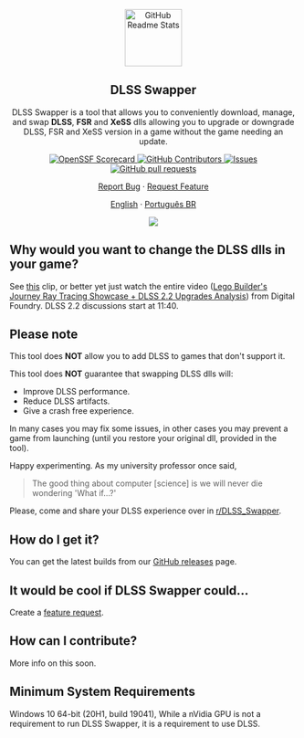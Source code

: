 <p align="center">
 <img width="100px" src="./apple-touch-icon.png" align="center" alt="GitHub Readme Stats" />
 <h2 align="center">DLSS Swapper
</h2>
 <p align="center">DLSS Swapper is a tool that allows you to conveniently download, manage, and swap <strong>DLSS</strong>, <strong>FSR</strong> and <strong>XeSS</strong> dlls allowing you to upgrade or downgrade DLSS, FSR and XeSS version in a game without the game needing an update.</p>
</p>

<p align="center">
    <a href="https://img.shields.io/github/v/release/beeradmoore/dlss-swapper">
      <img alt="OpenSSF Scorecard" src="https://img.shields.io/github/v/release/beeradmoore/dlss-swapper" />
    </a>
    <a href="https://github.com/beeradmoore/dlss-swapper/graphs/contributors">
      <img alt="GitHub Contributors" src="https://img.shields.io/github/contributors/beeradmoore/dlss-swapper" />
    </a>
    <a href="https://github.com/beeradmoore/dlss-swapper/issues">
      <img alt="Issues" src="https://img.shields.io/github/issues/beeradmoore/dlss-swapper?color=0088ff" />
    </a>
    <a href="https://github.com/beeradmoore/dlss-swapper/pulls">
      <img alt="GitHub pull requests" src="https://img.shields.io/github/issues-pr/beeradmoore/dlss-swapper?color=0088ff" />
    </a>
</p>

<p align="center">
    <a href="https://github.com/beeradmoore/dlss-swapper/issues/new?template=bug_report.yml">Report Bug</a>
    ·
    <a href="https://github.com/beeradmoore/dlss-swapper/issues/new?template=feature-request.md">Request Feature</a>
    
</p>

<p align="center">
    <a href="https://github.com/beeradmoore/dlss-swapper">English</a>
    ·
    <a href="https://github.com/beeradmoore/dlss-swapper/blob/main/docs/readme_pt-BR.md">Português BR</a>
    
</p>

<p align="center">
    <img src="./images/usage/usage_3.gif" />
</p>

## Why would you want to change the DLSS dlls in your game?

See [this](https://youtube.com/clip/UgzYyeox3s7jFJZAvYF4AaABCQ) clip, or better yet just watch the entire video ([Lego Builder's Journey Ray Tracing Showcase + DLSS 2.2 Upgrades Analysis](https://www.youtube.com/watch?v=dtbqJXb1UDw)) from Digital Foundry. DLSS 2.2 discussions start at 11:40.

## Please note

This tool does **NOT** allow you to add DLSS to games that don't support it.

This tool does **NOT** guarantee that swapping DLSS dlls will:

- Improve DLSS performance.
- Reduce DLSS artifacts.
- Give a crash free experience.

In many cases you may fix some issues, in other cases you may prevent a game from launching (until you restore your original dll, provided in the tool).

Happy experimenting. As my university professor once said,

> The good thing about computer [science] is we will never die wondering 'What if...?'

Please, come and share your DLSS experience over in [r/DLSS_Swapper](https://www.reddit.com/r/DLSS_Swapper/).

## How do I get it?

You can get the latest builds from our [GitHub releases](https://github.com/beeradmoore/dlss-swapper/releases) page.

## It would be cool if DLSS Swapper could...

Create a [feature request](https://github.com/beeradmoore/dlss-swapper/issues/new?template=feature-request.md).

## How can I contribute?

More info on this soon.

## Minimum System Requirements

Windows 10 64-bit (20H1, build 19041),
While a nVidia GPU is not a requirement to run DLSS Swapper, it is a requirement to use DLSS.
